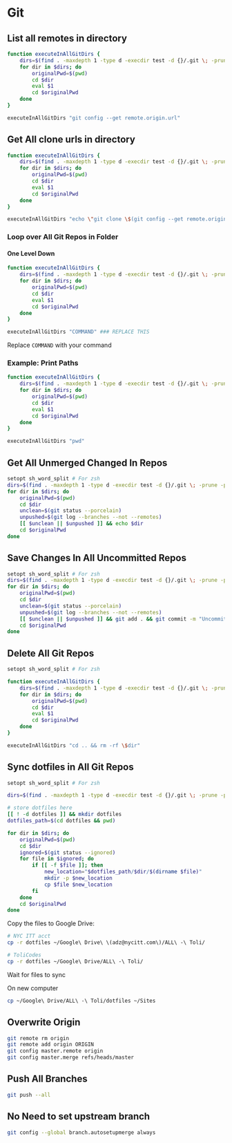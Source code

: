 # Git
## List all remotes in directory
```bash
function executeInAllGitDirs {
	dirs=$(find . -maxdepth 1 -type d -execdir test -d {}/.git \; -prune -print 2>/dev/null)
	for dir in $dirs; do
		originalPwd=$(pwd)
		cd $dir
		eval $1
		cd $originalPwd
	done
}

executeInAllGitDirs "git config --get remote.origin.url"
```

## Get All clone urls in directory
```bash
function executeInAllGitDirs {
	dirs=$(find . -maxdepth 1 -type d -execdir test -d {}/.git \; -prune -print 2>/dev/null)
	for dir in $dirs; do
		originalPwd=$(pwd)
		cd $dir
		eval $1
		cd $originalPwd
	done
}

executeInAllGitDirs "echo \"git clone \$(git config --get remote.origin.url)\""
```

### Loop over All Git Repos in Folder

#### One Level Down
```bash
function executeInAllGitDirs {
	dirs=$(find . -maxdepth 1 -type d -execdir test -d {}/.git \; -prune -print 2>/dev/null)
	for dir in $dirs; do
		originalPwd=$(pwd)
		cd $dir
		eval $1
		cd $originalPwd
	done
}

executeInAllGitDirs "COMMAND" ### REPLACE THIS

```
Replace `COMMAND` with your command

### Example: Print Paths
```bash
function executeInAllGitDirs {
	dirs=$(find . -maxdepth 1 -type d -execdir test -d {}/.git \; -prune -print 2>/dev/null)
	for dir in $dirs; do
		originalPwd=$(pwd)
		cd $dir
		eval $1
		cd $originalPwd
	done
}

executeInAllGitDirs "pwd" 
```

## Get All Unmerged Changed In Repos
```bash
setopt sh_word_split # For zsh
dirs=$(find . -maxdepth 1 -type d -execdir test -d {}/.git \; -prune -print 2>/dev/null)
for dir in $dirs; do
	originalPwd=$(pwd)
	cd $dir
    unclean=$(git status --porcelain)
    unpushed=$(git log --branches --not --remotes)
    [[ $unclean || $unpushed ]] && echo $dir
	cd $originalPwd
done
```

## Save Changes In All Uncommitted Repos
```bash
setopt sh_word_split # For zsh
dirs=$(find . -maxdepth 1 -type d -execdir test -d {}/.git \; -prune -print 2>/dev/null)
for dir in $dirs; do
	originalPwd=$(pwd)
	cd $dir
    unclean=$(git status --porcelain)
    unpushed=$(git log --branches --not --remotes)
    [[ $unclean || $unpushed ]] && git add . && git commit -m "Uncommited Changes" && git push --all
	cd $originalPwd
done
```

## Delete All Git Repos
```bash
setopt sh_word_split # For zsh

function executeInAllGitDirs {
	dirs=$(find . -maxdepth 1 -type d -execdir test -d {}/.git \; -prune -print 2>/dev/null)
	for dir in $dirs; do
		originalPwd=$(pwd)
		cd $dir
		eval $1
		cd $originalPwd
	done
}

executeInAllGitDirs "cd .. && rm -rf \$dir" 
```

## Sync dotfiles in All Git Repos
```bash
setopt sh_word_split # For zsh

dirs=$(find . -maxdepth 1 -type d -execdir test -d {}/.git \; -prune -print 2>/dev/null)

# store dotfiles here
[[ ! -d dotfiles ]] && mkdir dotfiles
dotfiles_path=$(cd dotfiles && pwd)

for dir in $dirs; do
	originalPwd=$(pwd)
	cd $dir
	ignored=$(git status --ignored)
	for file in $ignored; do
		if [[ -f $file ]]; then
			new_location="$dotfiles_path/$dir/$(dirname $file)"
			mkdir -p $new_location
			cp $file $new_location
		fi
	done
	cd $originalPwd
done
```

Copy the files to Google Drive:
```bash
# NYC ITT acct
cp -r dotfiles ~/Google\ Drive\ \(adz@nycitt.com\)/ALL\ -\ Toli/

# ToliCodes
cp -r dotfiles ~/Google\ Drive/ALL\ -\ Toli/
```

Wait for files to sync

On new computer
```bash
cp ~/Google\ Drive/ALL\ -\ Toli/dotfiles ~/Sites
```

## Overwrite Origin
```bash
git remote rm origin
git remote add origin ORIGIN
git config master.remote origin
git config master.merge refs/heads/master
```

## Push All Branches
```bash
git push --all
```

## No Need to set upstream branch
```bash
git config --global branch.autosetupmerge always
```
<!--stackedit_data:
eyJoaXN0b3J5IjpbNjAwODI1NTQsMTQwMjU1MjQxMiwxOTA1ND
k0NTU2LC0xNTAyOTk4OTcwLDQ3NjIyMDU2Ml19
-->